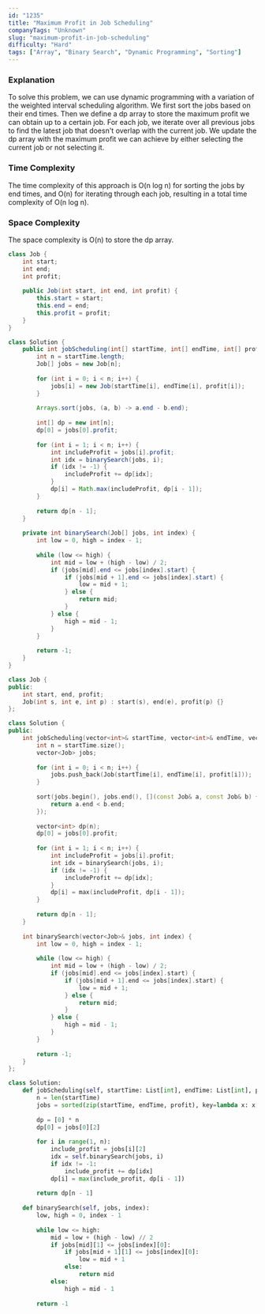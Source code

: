 ```yaml
---
id: "1235"
title: "Maximum Profit in Job Scheduling"
companyTags: "Unknown"
slug: "maximum-profit-in-job-scheduling"
difficulty: "Hard"
tags: ["Array", "Binary Search", "Dynamic Programming", "Sorting"]
---
```


### Explanation
To solve this problem, we can use dynamic programming with a variation of the weighted interval scheduling algorithm. We first sort the jobs based on their end times. Then we define a dp array to store the maximum profit we can obtain up to a certain job. For each job, we iterate over all previous jobs to find the latest job that doesn't overlap with the current job. We update the dp array with the maximum profit we can achieve by either selecting the current job or not selecting it.

### Time Complexity
The time complexity of this approach is O(n log n) for sorting the jobs by end times, and O(n) for iterating through each job, resulting in a total time complexity of O(n log n).

### Space Complexity
The space complexity is O(n) to store the dp array.
```java
class Job {
    int start;
    int end;
    int profit;
    
    public Job(int start, int end, int profit) {
        this.start = start;
        this.end = end;
        this.profit = profit;
    }
}

class Solution {
    public int jobScheduling(int[] startTime, int[] endTime, int[] profit) {
        int n = startTime.length;
        Job[] jobs = new Job[n];
        
        for (int i = 0; i < n; i++) {
            jobs[i] = new Job(startTime[i], endTime[i], profit[i]);
        }
        
        Arrays.sort(jobs, (a, b) -> a.end - b.end);
        
        int[] dp = new int[n];
        dp[0] = jobs[0].profit;
        
        for (int i = 1; i < n; i++) {
            int includeProfit = jobs[i].profit;
            int idx = binarySearch(jobs, i);
            if (idx != -1) {
                includeProfit += dp[idx];
            }
            dp[i] = Math.max(includeProfit, dp[i - 1]);
        }
        
        return dp[n - 1];
    }
    
    private int binarySearch(Job[] jobs, int index) {
        int low = 0, high = index - 1;
        
        while (low <= high) {
            int mid = low + (high - low) / 2;
            if (jobs[mid].end <= jobs[index].start) {
                if (jobs[mid + 1].end <= jobs[index].start) {
                    low = mid + 1;
                } else {
                    return mid;
                }
            } else {
                high = mid - 1;
            }
        }
        
        return -1;
    }
}
```

```cpp
class Job {
public:
    int start, end, profit;
    Job(int s, int e, int p) : start(s), end(e), profit(p) {}
};

class Solution {
public:
    int jobScheduling(vector<int>& startTime, vector<int>& endTime, vector<int>& profit) {
        int n = startTime.size();
        vector<Job> jobs;
        
        for (int i = 0; i < n; i++) {
            jobs.push_back(Job(startTime[i], endTime[i], profit[i]));
        }
        
        sort(jobs.begin(), jobs.end(), [](const Job& a, const Job& b) {
            return a.end < b.end;
        });
        
        vector<int> dp(n);
        dp[0] = jobs[0].profit;
        
        for (int i = 1; i < n; i++) {
            int includeProfit = jobs[i].profit;
            int idx = binarySearch(jobs, i);
            if (idx != -1) {
                includeProfit += dp[idx];
            }
            dp[i] = max(includeProfit, dp[i - 1]);
        }
        
        return dp[n - 1];
    }
    
    int binarySearch(vector<Job>& jobs, int index) {
        int low = 0, high = index - 1;
        
        while (low <= high) {
            int mid = low + (high - low) / 2;
            if (jobs[mid].end <= jobs[index].start) {
                if (jobs[mid + 1].end <= jobs[index].start) {
                    low = mid + 1;
                } else {
                    return mid;
                }
            } else {
                high = mid - 1;
            }
        }
        
        return -1;
    }
};
```

```python
class Solution:
    def jobScheduling(self, startTime: List[int], endTime: List[int], profit: List[int]) -> int:
        n = len(startTime)
        jobs = sorted(zip(startTime, endTime, profit), key=lambda x: x[1])
        
        dp = [0] * n
        dp[0] = jobs[0][2]
        
        for i in range(1, n):
            include_profit = jobs[i][2]
            idx = self.binarySearch(jobs, i)
            if idx != -1:
                include_profit += dp[idx]
            dp[i] = max(include_profit, dp[i - 1])
        
        return dp[n - 1]
    
    def binarySearch(self, jobs, index):
        low, high = 0, index - 1
        
        while low <= high:
            mid = low + (high - low) // 2
            if jobs[mid][1] <= jobs[index][0]:
                if jobs[mid + 1][1] <= jobs[index][0]:
                    low = mid + 1
                else:
                    return mid
            else:
                high = mid - 1
        
        return -1
```
